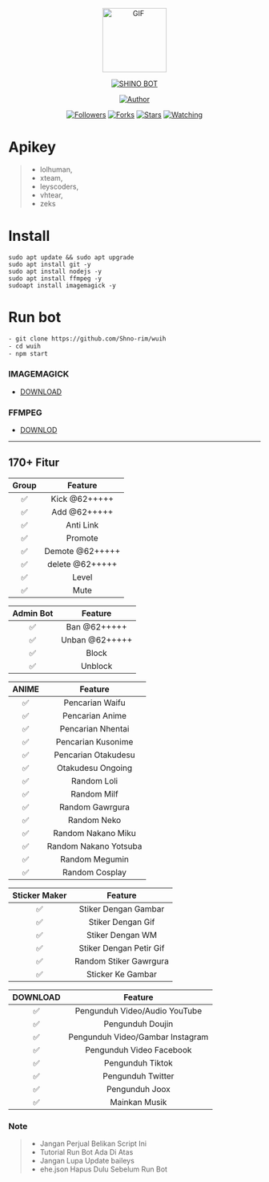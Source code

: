 <p align="center">
<img src="https://media.giphy.com/media/3hpGF8zZZxk1UBRzka/giphy.gif" alt="GIF" width="128" height="128"/>
</p>
<p align="center">
<a href="#"><img title="SHINO BOT" src="https://img.shields.io/badge/SHINO BOT-green?colorA=%23ff0000&colorB=%23017e40&style=for-the-badge"></a>
</p>
<p align="center">
<a href="https://github.com/Shno-rim"><img title="Author" src="https://img.shields.io/badge/Author-Wira-orange.svg?style=for-the-badge&logo=github"></a>
</p>
<p align="center">
<a href="https://github.com/Shno-rim/followers"><img title="Followers" src="https://img.shields.io/github/followers/Shno-rim?color=blue&style=flat-square"></a>
<a href="https://github.com/Shno-rim/wuih/network/members"><img title="Forks" src="https://img.shields.io/github/forks/Shno-rim/wuih?color=blue&style=flat-square"></a>
<a href="https://github.com/Shno-rim/wuih/stargazers/"><img title="Stars" src="https://img.shields.io/github/stars/Shno-rim/wuih?color=blue&style=flat-square"></a>
<a href="https://github.com/Shno-rim/wuih/watchers"><img title="Watching" src="https://img.shields.io/github/watchers/Shno-rim/wuih?label=Watchers&color=blue&style=flat-square"></a>
</p>


# Apikey
>- lolhuman,
>- xteam,
>- leyscoders,
>- vhtear,
>- zeks

# Install 
```
sudo apt update && sudo apt upgrade
sudo apt install git -y
sudo apt install nodejs -y
sudo apt install ffmpeg -y
sudoapt install imagemagick -y
```

# Run bot
```bash
- git clone https://github.com/Shno-rim/wuih
- cd wuih
- npm start
```



### IMAGEMAGICK
- [DOWNLOAD](https://imagemagick.org/script/download.php)

### FFMPEG
- [DOWNLOD](https://ffmpeg.org/)




---
## 170+ Fitur


| Group | Feature |
| :-------------: | :-----------------------------: |
| ✅| Kick @62+++++ |
| ✅| Add @62+++++ |
| ✅| Anti Link|
| ✅| Promote |
| ✅| Demote @62+++++ |
| ✅| delete @62+++++ |
| ✅| Level |
| ✅| Mute |

| Admin Bot | Feature |
| :-------------: | :-----------------------------: |
| ✅| Ban @62+++++ |
| ✅| Unban @62+++++ |
| ✅| Block|
| ✅| Unblock |

| ANIME | Feature |
| :-------------: | :-----------------------------: |
| ✅| Pencarian Waifu |
| ✅| Pencarian Anime | 
| ✅| Pencarian Nhentai|
| ✅| Pencarian Kusonime|
| ✅| Pencarian Otakudesu|
| ✅| Otakudesu Ongoing|
| ✅| Random Loli|
| ✅| Random Milf |
| ✅| Random Gawrgura |
| ✅| Random Neko |
| ✅| Random Nakano Miku |
| ✅| Random Nakano Yotsuba |
| ✅| Random Megumin |
| ✅| Random Cosplay |

| Sticker Maker | Feature |
| :-------------: | :-----------------------------: |
| ✅| Stiker Dengan Gambar |
| ✅| Stiker Dengan Gif |
| ✅| Stiker Dengan WM |
| ✅| Stiker Dengan Petir Gif |
| ✅| Random Stiker Gawrgura |
| ✅| Sticker Ke Gambar |

| DOWNLOAD | Feature |
| :-------------: | :-----------------------------: |
| ✅| Pengunduh Video/Audio YouTube |
| ✅| Pengunduh Doujin | 
| ✅| Pengunduh Video/Gambar Instagram|
| ✅| Pengunduh Video Facebook |
| ✅| Pengunduh Tiktok |
| ✅| Pengunduh Twitter |
| ✅| Pengunduh Joox |
| ✅| Mainkan Musik |

### Note
>- Jangan Perjual Belikan Script Ini
>- Tutorial Run Bot Ada Di Atas
>- Jangan Lupa Update baileys
>- ehe.json Hapus Dulu Sebelum Run Bot
